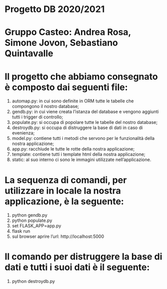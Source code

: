 # Progetto DB 2020/2021

# Gruppo Casteo: Andrea Rosa, Simone Jovon, Sebastiano Quintavalle

# Il progetto che abbiamo consegnato è composto dai seguenti file:
1) automap.py: in cui sono definite in ORM tutte le tabelle che compongono il nostro database;
2) gendb.py: in cui viene creata l’istanza del database e vengono aggiunti tutti i trigger di controllo;
3) populate.py: si occupa di popolare tutte le tabelle del nostro database;
4) destroydb.py: si occupa di distruggere la base di dati in caso di evenienza;
5) model.py: contiene tutti i metodi che servono per le funzionalità della nostra applicazione;
6) app.py: racchiude le tutte le rotte della nostra applicazione;
7) template: contiene tutti i template html della nostra applicazione;
8) static: al suo interno ci sono le immagini utilizzate nell’applicazione.

# La sequenza di comandi, per utilizzare in locale la nostra applicazione, è la seguente:
1) python gendb.py
2) python populate.py
3) set FLASK_APP=app.py
4) flask run
5) sul browser aprire l’url: http://localhost:5000

# Il comando per distruggere la base di dati e tutti i suoi dati è il seguente:
1) python destroydb.py

